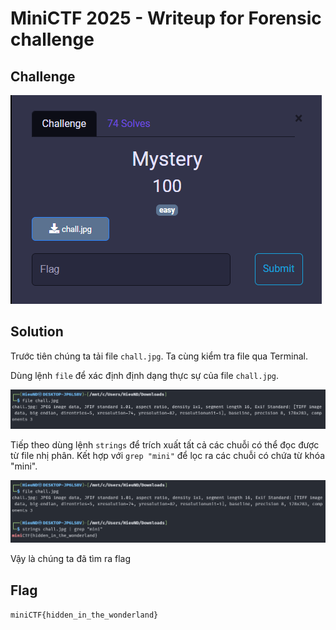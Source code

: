 # MiniCTF 2025 - Writeup for Forensic challenge

## Challenge

![alt text](image.png)

## Solution

Trước tiên chúng ta tải file `chall.jpg`. Ta cùng kiểm tra file qua Terminal.

Dùng lệnh `file` để xác định định dạng thực sự của file `chall.jpg`.

![alt text](image-1.png)

Tiếp theo dùng lệnh `strings` để trích xuất tất cả các chuỗi có thể đọc được từ file nhị phân. Kết hợp với `grep "mini"` để lọc ra các chuỗi có chứa từ khóa "mini".

![alt text](image-2.png)

Vậy là chúng ta đã tìm ra flag

## Flag
`miniCTF{hidden_in_the_wonderland}`
